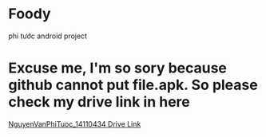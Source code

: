 # Foody
phi tước android project
<h1>Excuse me, I'm so sory because github cannot put file.apk. So please check my drive link in here</h1>
<a href="https://drive.google.com/file/d/0B5ZjEXnn17D5aHVOVXlGenNfWEU/view?usp=sharing" target="_blank">NguyenVanPhiTuoc_14110434 Drive Link</a>
